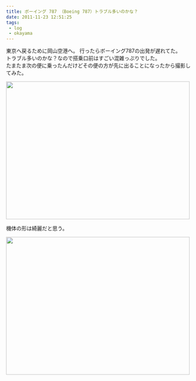 ```yaml
---
title: ボーイング 787 （Boeing 787）トラブル多いのかな？
date: 2011-11-23 12:51:25
tags: 
 - log 
 - okayama
---
```


東京へ戻るために岡山空港へ。
行ったらボーイング787の出発が遅れてた。<br>
トラブル多いのかな？なので搭乗口前はすごい混雑っぷりでした。<br>
たまたま次の便に乗ったんだけどその便の方が先に出ることになったから撮影してみた。

<a href="http://www.flickr.com/photos/shigeki_takeguchi/6388782493/" title="Untitled by shigeki.takeguchi, on Flickr"><img src="http://farm7.staticflickr.com/6093/6388782493_ecea3b0c4f.jpg" width="500" height="375" alt=""></a>

機体の形は綺麗だと思う。

<a href="http://www.flickr.com/photos/shigeki_takeguchi/6388785527/" title="Untitled by shigeki.takeguchi, on Flickr"><img src="http://farm8.staticflickr.com/7004/6388785527_5cf7a5a140.jpg" width="500" height="375" alt=""></a>
